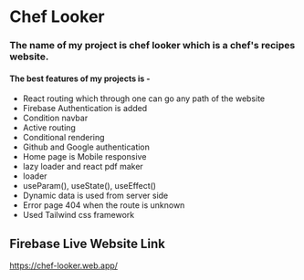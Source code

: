 # Chef Looker
### The name of my project is chef looker which is a chef's recipes website.
#### The best features of my projects is -
* React routing which through one can go any path of the website
* Firebase Authentication is added
* Condition navbar
* Active routing
* Conditional rendering
* Github and Google authentication
* Home page is Mobile responsive
* lazy loader and react pdf maker 
* loader
* useParam(), useState(), useEffect()
* Dynamic data is used from server side
* Error page 404 when the route is unknown
* Used Tailwind css framework

## Firebase Live Website Link
https://chef-looker.web.app/
